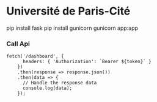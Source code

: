 # Université de Paris-Cité

pip install fask
pip install gunicorn
gunicorn app:app

### Call Api

```
fetch('/dashboard', {
      headers: { 'Authorization': `Bearer ${token}` }
    })
    .then(response => response.json())
    .then(data => {
      // Handle the response data
      console.log(data);
    });
```
